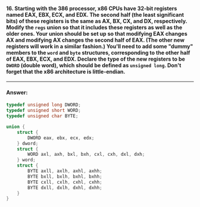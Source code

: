#### 16. Starting with the 386 processor, x86 CPUs have 32-bit registers named EAX, EBX, ECX, and EDX. The second half (the least significant bits) of these registers is the same as AX, BX, CX, and DX, respectively. Modify the `regs` union so that it includes these registers as well as the older ones. Your union should be set up so that modifying EAX changes AX and modifying AX changes the second half of EAX. (The other new registers will work in a similar fashion.) You'll need to add some "dummy" members to the `word` and `byte` structures, corresponding to the other half of EAX, EBX, ECX, and EDX. Declare the type of the new registers to be `DWORD` (double word), which should be defined as `unsigned long`. Don't forget that the x86 architecture is little-endian.

---

#### Answer:

```c
typedef unsigned long DWORD;
typedef unsigned short WORD;
typedef unsigned char BYTE;

union {
    struct {
        DWORD eax, ebx, ecx, edx;
    } dword;
    struct {
        WORD axl, axh, bxl, bxh, cxl, cxh, dxl, dxh;
    } word;
    struct {
        BYTE axll, axlh, axhl, axhh;
        BYTE bxll, bxlh, bxhl, bxhh;
        BYTE cxll, cxlh, cxhl, cxhh;
        BYTE dxll, dxlh, dxhl, dxhh;
    }
}
```
